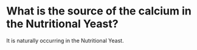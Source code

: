 # What is the source of the calcium in the Nutritional Yeast?

It is naturally occurring in the Nutritional Yeast.